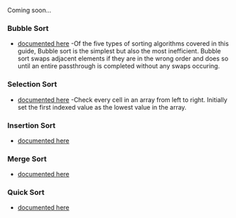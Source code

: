 Coming soon...

### Bubble Sort
- [documented here](https://guide.freecodecamp.org/algorithms/sorting-algorithms/bubble-sort/)
-Of the five types of sorting algorithms covered in this guide, Bubble sort is the simplest but 
also the most inefficient. Bubble sort swaps adjacent elements if they are in the wrong order and
does so until an entire passthrough is completed without any swaps occuring.

### Selection Sort
- [documented here](https://guide.freecodecamp.org/algorithms/sorting-algorithms/selection-sort)
-Check every cell in an array from left to right. Initially set the first indexed value as the lowest value in the array. 

### Insertion Sort
- [documented here](https://guide.freecodecamp.org/algorithms/sorting-algorithms/insertion-sort)

### Merge Sort
- [documented here](https://guide.freecodecamp.org/algorithms/sorting-algorithms/merge-sort)

### Quick Sort
- [documented here](https://guide.freecodecamp.org/algorithms/sorting-algorithms/quick-sort)
